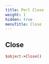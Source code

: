 ```yaml
---
title: Perl Close
weight: 1
hidden: true
menuTitle: Close
---
```

## Close
```perl
$object->Close()
```